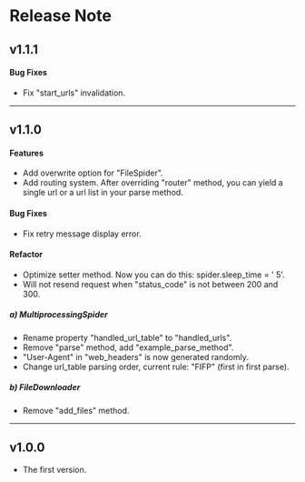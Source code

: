 # Release Note
## v1.1.1
#### Bug Fixes
- Fix "start_urls" invalidation.
___
## v1.1.0
#### Features
- Add overwrite option for "FileSpider".
- Add routing system. After overriding "router" method, you can yield a single url or a url list in your parse method.
#### Bug Fixes
- Fix retry message display error.
#### Refactor
- Optimize setter method. Now you can do this: spider.sleep_time = ' 5'.
- Will not resend request when "status_code" is not between 200 and 300.
##### a) MultiprocessingSpider
- Rename property "handled_url_table" to "handled_urls".
- Remove "parse" method, add "example_parse_method".
- "User-Agent" in "web_headers" is now generated randomly.
- Change url_table parsing order, current rule: "FIFP" (first in first parse).
##### b) FileDownloader
- Remove "add_files" method.
___
## v1.0.0
- The first version.